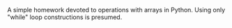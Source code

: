 A simple homework devoted to operations with arrays in Python. Using only "while" loop constructions is presumed.

